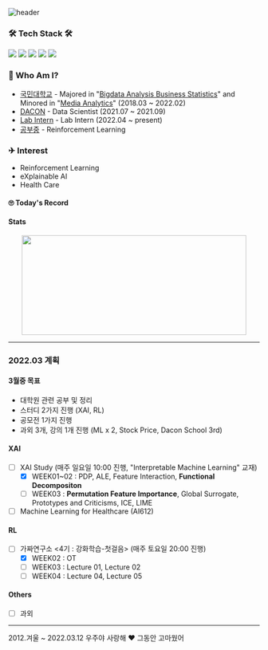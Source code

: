 ![header](https://capsule-render.vercel.app/api?type=Cylinder&color=timeGradient&height=200&section=header&text=Jay%20Hong&fontSize=90&animation=fadeIn)

### 🛠 Tech Stack 🛠

<a href="https://hits.seeyoufarm.com"><img src="https://hits.seeyoufarm.com/api/count/incr/badge.svg?url=https%3A%2F%2Fgithub.com%2FJayHong99&count_bg=%2379C83D&title_bg=%23555555&icon=&icon_color=%23E7E7E7&title=hits&edge_flat=false"/></a>
<img src="https://img.shields.io/badge/Python-3766AB?style=flat-square&logo=Python&logoColor=white"/></a>
<img src="https://img.shields.io/badge/PyTorch-EE4C2C?style=flat-square&logo=PyTorch&logoColor=white"/></a>
<img src="https://img.shields.io/badge/Tensorflow-FF6F00?style=flat-square&logo=TensorFlow&logoColor=white"/></a>
<img src="https://img.shields.io/badge/MySQL-4479A1?style=flat-square&logo=MySQL&logoColor=white"/></a>

### 🧐 Who Am I?
- [국민대학교](https://www.kookmin.ac.kr) - Majored in "[Bigdata Analysis Business Statistics](https://biz.kookmin.ac.kr/undergraduate/business/big?tab=1)" and Minored in "[Media Analytics](https://hat.kookmin.ac.kr/link/analytics)" (2018.03 ~ 2022.02)
- [DACON](https://www.dacon.io) - Data Scientist (2021.07 ~ 2021.09)
- [Lab Intern]() - Lab Intern (2022.04 ~ present)
- [공부중](https://github.com/JayHong99) - Reinforcement Learning

### ✈ Interest
- Reinforcement Learning
- eXplainable AI
- Health Care


#### 🙄 Today's Record

#### Stats
 <p align="center">
   <img src='https://github-readme-stats.vercel.app/api?username=JayHong99&show_icons=true&theme=radical' height='200' width='450'>
</p>

---
### 2022.03 계획
#### 3월중 목표
- 대학원 관련 공부 및 정리
- 스터디 2가지 진행 (XAI, RL)
- 공모전 1가지 진행
- 과외 3개, 강의 1개 진행 (ML x 2, Stock Price, Dacon School 3rd)

#### XAI
- [ ] XAI Study (매주 일요일 10:00 진행, "Interpretable Machine Learning" 교재)
  - [X] WEEK01~02 : PDP, ALE, Feature Interaction, <b>Functional Decompositon</b>
  - [ ] WEEK03 : <b>Permutation Feature Importance</b>, Global Surrogate, Prototypes and Criticisms, ICE, LIME
- [ ] Machine Learning for Healthcare (AI612)

#### RL
- [ ] 가짜연구소 <4기 : 강화학습-첫걸음> (매주 토요일 20:00 진행)
  - [X] WEEK02 : OT
  - [ ] WEEK03 : Lecture 01, Lecture 02
  - [ ] WEEK04 : Lecture 04, Lecture 05
  
#### Others
- [ ] 과외

---
2012.겨울 ~ 2022.03.12 우주야 사랑해 ❤️ 그동안 고마웠어

